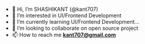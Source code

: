 - 👋 Hi, I’m SHASHIKANT (@kant707)
- 👀 I’m interested in UI/Frontend Development
- 🌱 I’m currently learning UI/Frontend Development...
- 💞️ I’m looking to collaborate on open source project
- 📫 How to reach me **<a href="mailto:kant707@gmail.com">kant707@gmail.com</a>**

<!---
kant707/kant707 is a ✨ special ✨ repository because its `README.md` (this file) appears on your GitHub profile.
You can click the Preview link to take a look at your changes.
--->
